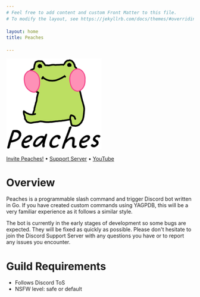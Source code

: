 ```yaml
---
# Feel free to add content and custom Front Matter to this file.
# To modify the layout, see https://jekyllrb.com/docs/themes/#overriding-theme-defaults

layout: home
title: Peaches

---
```


<img src='/assets/logo.png' width='256'>

[Invite Peaches!](https://discord.com/api/oauth2/authorize?client_id=1201100920189096018&permissions=1102196361408&scope=bot%20applications.commands) • [Support Server](https://discord.com/invite/Bktvgd3Ncn) • [YouTube](https://www.youtube.com/@PeachesBot)

# Overview

Peaches is a programmable slash command and trigger Discord bot written in Go. If you have created custom commands using YAGPDB, this will be a very familiar experience as it follows a similar style.

The bot is currently in the early stages of development so some bugs are expected. They will be fixed as quickly as possible. Please don't hesitate to join the Discord Support Server with any questions you have or to report any issues you encounter.

# Guild Requirements

* Follows Discord ToS
* NSFW level: safe or default